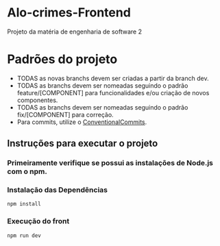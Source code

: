 # Alo-crimes-Frontend
Projeto da matéria de engenharia de software 2

# Padrões do projeto

* TODAS as novas branchs devem ser criadas a partir da branch dev.
* TODAS as branchs devem ser nomeadas seguindo o padrão feature/[COMPONENT] para funcionalidades e/ou criação de novos componentes.
* TODAS as branchs devem ser nomeadas seguindo o padrão fix/[COMPONENT] para correção.
* Para commits, utilize o [ConventionalCommits](https://www.conventionalcommits.org/pt-br/v1.0.0-beta.4/).

## Instruções para executar o projeto

### Primeiramente verifique se possui as instalações de Node.js com o npm.

### Instalação das Dependências
```
npm install
```

### Execução do front

```
npm run dev
```
